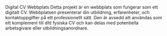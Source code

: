 Digital CV Webbplats
Detta projekt är en webbplats som fungerar som ett digitalt CV. Webbplatsen presenterar din utbildning, erfarenheter, och kontaktuppgifter på ett professionellt sätt. Den är avsedd att användas som ett komplement till ditt fysiska CV och kan delas med potentiella arbetsgivare eller utbildningsanordnare.
